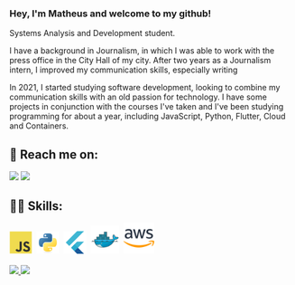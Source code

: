 ### Hey, I'm Matheus and welcome to my github!

Systems Analysis and Development student.

I have a background in Journalism, in which I was able to work with the press office in the City Hall of my city. After two years as a Journalism intern, I improved my communication skills, especially writing

In 2021, I started studying software development, looking to combine my communication skills with an old passion for technology. I have some projects in conjunction with the courses I've taken and I've been studying programming for about a year, including JavaScript, Python, Flutter, Cloud and Containers.

## 💼 Reach me on:
<div>
<a href="https://www.linkedin.com/in/matheus-vargas-013055215/" target="_blank"><img src="https://img.shields.io/badge/-LinkedIn-%230077B5.svg?style=for-the-badge&logo=Linkedin&logoColor=white&" target="_blank"></a>
<a href = "mailto:matheusvargas042@gmail.com"><img src="https://img.shields.io/badge/Gmail-D14836?style=for-the-badge&logo=gmail&logoColor=white" target="_blank"></a>


<br>

## 👨‍💻 Skills:
<div>
<img src="https://github.com/devicons/devicon/blob/master/icons/javascript/javascript-original.svg" title="Javascript" alt="JS" width="40" height="40"/>&nbsp;
<img src="https://github.com/devicons/devicon/blob/master/icons/python/python-original.svg" title="Python" alt="python" width="40" height="40"/>&nbsp;
<img src="https://github.com/devicons/devicon/blob/master/icons/flutter/flutter-original.svg" title="Flutter" alt="flutter" width="40" height="40"/>&nbsp;
<img src="https://github.com/devicons/devicon/blob/master/icons/docker/docker-original.svg" title="Docker" alt="docker" width="50" height="50"/>&nbsp;
<img src="https://github.com/devicons/devicon/blob/master/icons/amazonwebservices/amazonwebservices-original-wordmark.svg" title="AWS" alt="AWS" width="55" height="55"/>&nbsp;
</div>
          
<br>

<div>
<a href="https://github.com/mattheusva">
<img height="180em" src="https://github-readme-stats.vercel.app/api/top-langs/?username=mattheusva&layout=compact&langs_count=7&theme=dracula"/>
<img height="180em" src="https://github-readme-stats.vercel.app/api?username=mattheusva&show_icons=true&theme=dracula&include_all_commits=true&count_private=true"/>
</div>
